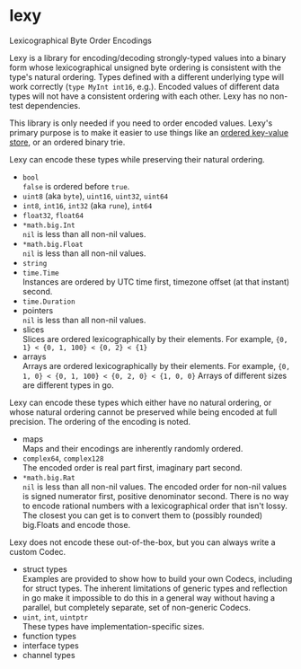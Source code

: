 # lexy

Lexicographical Byte Order Encodings

Lexy is a library for encoding/decoding strongly-typed values into a binary form whose
lexicographical unsigned byte ordering is consistent with the type's natural ordering.
Types defined with a different underlying type will work correctly (`type MyInt int16`, e.g.).
Encoded values of different data types will not have a consistent ordering with each other.
Lexy has no non-test dependencies.

This library is only needed if you need to order encoded values.
Lexy's primary purpose is to make it easier to use things like an
[ordered key-value store](https://en.wikipedia.org/wiki/Ordered_Key-Value_Store),
or an ordered binary trie.

Lexy can encode these types while preserving their natural ordering.

* `bool`  
  `false` is ordered before `true`.
* `uint8` (aka `byte`), `uint16`, `uint32`, `uint64`
* `int8`, `int16`, `int32` (aka `rune`), `int64`
* `float32`, `float64`
* `*math.big.Int`  
  `nil` is less than all non-nil values.
* `*math.big.Float`  
  `nil` is less than all non-nil values.
* `string`
* `time.Time`  
  Instances are ordered by UTC time first, timezone offset (at that instant) second.
* `time.Duration`
* pointers  
  `nil` is less than all non-nil values.
* slices  
  Slices are ordered lexicographically by their elements.
  For example, `{0, 1} < {0, 1, 100} < {0, 2} < {1}`
* arrays  
  Arrays are ordered lexicographically by their elements.
  For example, `{0, 1, 0} < {0, 1, 100} < {0, 2, 0} < {1, 0, 0}`
  Arrays of different sizes are different types in go.

Lexy can encode these types which either have no natural ordering,
or whose natural ordering cannot be preserved while being encoded at full precision.
The ordering of the encoding is noted.

* maps  
  Maps and their encodings are inherently randomly ordered.
* `complex64`, `complex128`  
  The encoded order is real part first, imaginary part second.
* `*math.big.Rat`  
  `nil` is less than all non-nil values.
  The encoded order for non-nil values is signed numerator first, positive denominator second.
  There is no way to encode rational numbers with a lexicographical order that isn't lossy.
  The closest you can get is to convert them to (possibly rounded) big.Floats and encode those.

Lexy does not encode these out-of-the-box, but you can always write a custom Codec.

* struct types  
  Examples are provided to show how to build your own Codecs, including for struct types.
  The inherent limitations of generic types and reflection in go make it impossible
  to do this in a general way without having a parallel, but completely separate, set of non-generic Codecs.
* `uint`, `int`, `uintptr`  
  These types have implementation-specific sizes.
* function types
* interface types
* channel types
